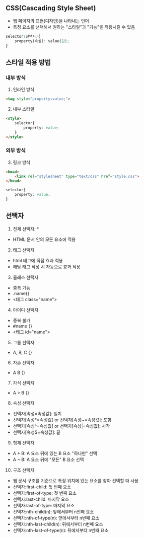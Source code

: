 ## CSS(Cascading Style Sheet)

- 웹 페이지의 표현(디자인)을 나타내는 언어
- 특정 요소를 선택해서 원하는 "스타일"과 "기능"을 적용시킬 수 있음

````css
selector(선택자){
    property(속성): value(값);
}
````

## 스타일 적용 방법

### 내부 방식
1. 인라인 방식
``````html
<tag style="property:value;">
``````

2. 내부 스타일
``````html
<style>
    selector{
        property: value;
    }
</style>
``````


### 외부 방식
3. 링크 방식
``````html
<head>
    <link rel="stylesheet" type="text/css" href="style.css">
</head>
``````
``````css
selector{
    property: value;
}
``````

## 선택자
1. 전체 선택자: *
- HTML 문서 안의 모든 요소에 적용

2. 태그 선택자
- html 태그에 직접 효과 적용
- 해당 태그 작성 시 자동으로 효과 적용

3. 클래스 선택자
- 중복 가능
- .name{}
- <태그 class="name">

4. 아이디 선택자
- 중복 불가
- #name {}
- <태그 id="name">

5. 그룹 선택자
- A, B, C {}

6. 자손 선택자
- A B {}

7. 자식 선택자
- A > B {}

8. 속성 선택자
- 선택자[속성=속성값]: 일치
- 선택자[속성*=속성값] or 선택자[속성~=속성값]: 포함
- 선택자[속성^=속성값] or 선택자[속성|=속성값]: 시작
- 선택자[속성$=속성값]: 끝

9. 형제 선택자
- A + B: A 요소 뒤에 있는 B 요소 "하나만" 선택
- A ~ B: A 요소 뒤에 "모든" B 요소 선택

10. 구조 선택자
- 웹 문서 구조를 기준으로 특정 위치에 있는 요소를 찾아 선택할 때 사용
- 선택자:first-child: 첫 번째 요소
- 선택자:first-of-type: 첫 번째 요소
- 선택자:last-child: 마지막 요소
- 선택자:last-of-type: 마지막 요소
- 선택자:nth-child(n): 앞에서부터 n번째 요소
- 선택자:nth-of-type(n): 앞에서부터 n번째 요소
- 선택자:nth-last-child(n): 뒤에서부터 n번째 요소
- 선택자:nth-last-of-type(n): 뒤에서부터 n번째 요소